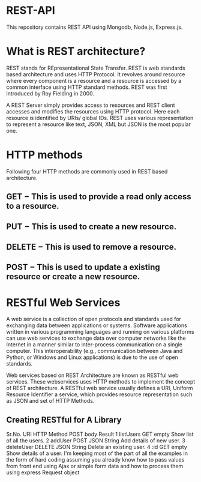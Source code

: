 # REST-API
This repository contains REST API  using Mongodb, Node.js, Express.js.


# What is REST architecture?
REST stands for REpresentational State Transfer. REST is web standards based architecture and uses HTTP Protocol. It revolves around resource where every component is a resource and a resource is accessed by a common interface using HTTP standard methods. REST was first introduced by Roy Fielding in 2000.

A REST Server simply provides access to resources and REST client accesses and modifies the resources using HTTP protocol. Here each resource is identified by URIs/ global IDs. REST uses various representation to represent a resource like text, JSON, XML but JSON is the most popular one.

# HTTP methods
Following four HTTP methods are commonly used in REST based architecture.

## GET − This is used to provide a read only access to a resource.

## PUT − This is used to create a new resource.

## DELETE − This is used to remove a resource.

## POST − This is used to update a existing resource or create a new resource.

# RESTful Web Services
A web service is a collection of open protocols and standards used for exchanging data between applications or systems. Software applications written in various programming languages and running on various platforms can use web services to exchange data over computer networks like the Internet in a manner similar to inter-process communication on a single computer. This interoperability (e.g., communication between Java and Python, or Windows and Linux applications) is due to the use of open standards.

Web services based on REST Architecture are known as RESTful web services. These webservices uses HTTP methods to implement the concept of REST architecture. A RESTful web service usually defines a URI, Uniform Resource Identifier a service, which provides resource representation such as JSON and set of HTTP Methods.

## Creating RESTful for A Library

Sr.No.	URI	HTTP Method	POST body	Result
1	listUsers	GET	empty	Show list of all the users.
2	addUser	POST	JSON String	Add details of new user.
3	deleteUser	DELETE	JSON String	Delete an existing user.
4	:id	GET	empty	Show details of a user.
I'm keeping most of the part of all the examples in the form of hard coding assuming you already know how to pass values from front end using Ajax or simple form data and how to process them using express Request object
